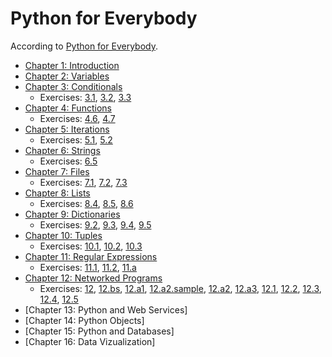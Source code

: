 # Python for Everybody
According to [Python for Everybody](https://www.py4e.com/).

- [Chapter 1: Introduction](https://github.com/elijabesu/ossu-cs/blob/master/1--py4e/01.md)
- [Chapter 2: Variables](https://github.com/elijabesu/ossu-cs/blob/master/1--py4e/02.md)
- [Chapter 3: Conditionals](https://github.com/elijabesu/ossu-cs/blob/master/1--py4e/03.md)
  - Exercises: [3.1](https://github.com/elijabesu/ossu-cs/blob/master/1--py4e/exercises/03.1.py), [3.2](https://github.com/elijabesu/ossu-cs/blob/master/1--py4e/exercises/03.2.py), [3.3](https://github.com/elijabesu/ossu-cs/blob/master/1--py4e/exercises/03.3.py)
- [Chapter 4: Functions](https://github.com/elijabesu/ossu-cs/blob/master/1--py4e/04.md)
  - Exercises: [4.6](https://github.com/elijabesu/ossu-cs/blob/master/1--py4e/exercises/04.6.py), [4.7](https://github.com/elijabesu/ossu-cs/blob/master/1--py4e/exercises/04.7.py)
- [Chapter 5: Iterations](https://github.com/elijabesu/ossu-cs/blob/master/1--py4e/05.md)
  - Exercises: [5.1](https://github.com/elijabesu/ossu-cs/blob/master/1--py4e/exercises/05.1.py), [5.2](https://github.com/elijabesu/ossu-cs/blob/master/1--py4e/exercises/05.2.py)
- [Chapter 6: Strings](https://github.com/elijabesu/ossu-cs/blob/master/1--py4e/06.md)
  - Exercises: [6.5](https://github.com/elijabesu/ossu-cs/blob/master/1--py4e/exercises/06.5.py)
- [Chapter 7: Files](https://github.com/elijabesu/ossu-cs/blob/master/1--py4e/07.md)
  - Exercises: [7.1](https://github.com/elijabesu/ossu-cs/blob/master/1--py4e/exercises/07.1.py), [7.2](https://github.com/elijabesu/ossu-cs/blob/master/1--py4e/exercises/07.2.py), [7.3](https://github.com/elijabesu/ossu-cs/blob/master/1--py4e/exercises/07.3.py)
- [Chapter 8: Lists](https://github.com/elijabesu/ossu-cs/blob/master/1--py4e/08.md)
  - Exercises: [8.4](https://github.com/elijabesu/ossu-cs/blob/master/1--py4e/exercises/08.4.py), [8.5](https://github.com/elijabesu/ossu-cs/blob/master/1--py4e/exercises/08.5.py), [8.6](https://github.com/elijabesu/ossu-cs/blob/master/1--py4e/exercises/08.6.py)
- [Chapter 9: Dictionaries](https://github.com/elijabesu/ossu-cs/blob/master/1--py4e/09.md)
  - Exercises: [9.2](https://github.com/elijabesu/ossu-cs/blob/master/1--py4e/exercises/09.2.py), [9.3](https://github.com/elijabesu/ossu-cs/blob/master/1--py4e/exercises/09.3.py), [9.4](https://github.com/elijabesu/ossu-cs/blob/master/1--py4e/exercises/09.4.py), [9.5](https://github.com/elijabesu/ossu-cs/blob/master/1--py4e/exercises/09.5.py)
- [Chapter 10: Tuples](https://github.com/elijabesu/ossu-cs/blob/master/1--py4e/10.md)
  - Exercises: [10.1](https://github.com/elijabesu/ossu-cs/blob/master/1--py4e/exercises/10.1.py), [10.2](https://github.com/elijabesu/ossu-cs/blob/master/1--py4e/exercises/10.2.py), [10.3](https://github.com/elijabesu/ossu-cs/blob/master/1--py4e/exercises/10.3.py)
- [Chapter 11: Regular Expressions](https://github.com/elijabesu/ossu-cs/blob/master/1--py4e/11.md)
  - Exercises: [11.1](https://github.com/elijabesu/ossu-cs/blob/master/1--py4e/exercises/11.1.py), [11.2](https://github.com/elijabesu/ossu-cs/blob/master/1--py4e/exercises/11.2.py), [11.a](https://github.com/elijabesu/ossu-cs/blob/master/1--py4e/exercises/11.a.py)
- [Chapter 12: Networked Programs](https://github.com/elijabesu/ossu-cs/blob/master/1--py4e/12.md)
  - Exercises: [12](https://github.com/elijabesu/ossu-cs/blob/master/1--py4e/exercises/12.py), [12.bs](https://github.com/elijabesu/ossu-cs/blob/master/1--py4e/exercises/12.bs.py), [12.a1](https://github.com/elijabesu/ossu-cs/blob/master/1--py4e/exercises/12.a1.py), [12.a2.sample](https://github.com/elijabesu/ossu-cs/blob/master/1--py4e/exercises/12.a2.sample.py), [12.a2](https://github.com/elijabesu/ossu-cs/blob/master/1--py4e/exercises/12.a2.py), [12.a3](https://github.com/elijabesu/ossu-cs/blob/master/1--py4e/exercises/12.a3.py), [12.1](https://github.com/elijabesu/ossu-cs/blob/master/1--py4e/exercises/12.1.py), [12.2](https://github.com/elijabesu/ossu-cs/blob/master/1--py4e/exercises/12.2.py), [12.3](https://github.com/elijabesu/ossu-cs/blob/master/1--py4e/exercises/12.3.py), [12.4](https://github.com/elijabesu/ossu-cs/blob/master/1--py4e/exercises/12.4.py), [12.5](https://github.com/elijabesu/ossu-cs/blob/master/1--py4e/exercises/12.5.py)
- [Chapter 13: Python and Web Services]
- [Chapter 14: Python Objects]
- [Chapter 15: Python and Databases]
- [Chapter 16: Data Vizualization]